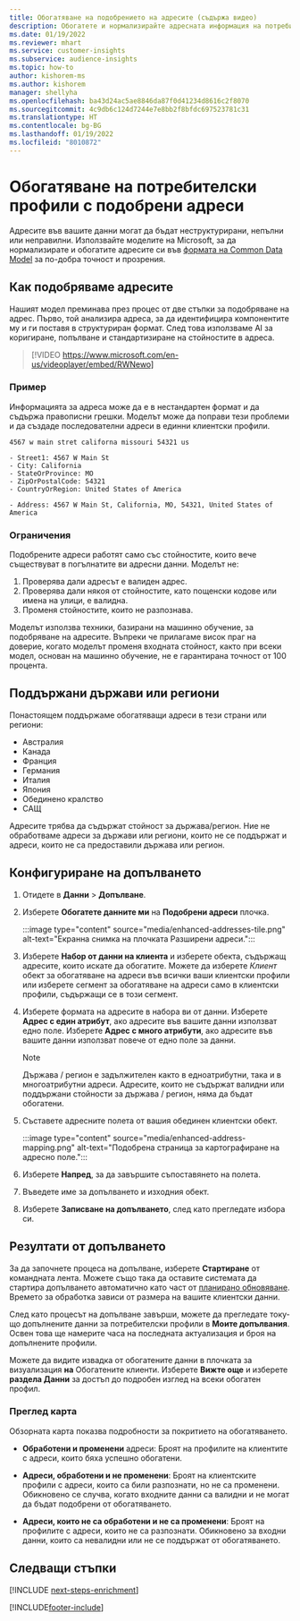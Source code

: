 ```yaml
---
title: Обогатяване на подобрението на адресите (съдържа видео)
description: Обогатете и нормализирайте адресната информация на потребителските профили с моделите на Microsoft.
ms.date: 01/19/2022
ms.reviewer: mhart
ms.service: customer-insights
ms.subservice: audience-insights
ms.topic: how-to
author: kishorem-ms
ms.author: kishorem
manager: shellyha
ms.openlocfilehash: ba43d24ac5ae8846da87f0d41234d8616c2f8070
ms.sourcegitcommit: 4c9db6c124d7244e7e8bb2f8bfdc697523781c31
ms.translationtype: HT
ms.contentlocale: bg-BG
ms.lasthandoff: 01/19/2022
ms.locfileid: "8010872"
---
```

# <a name="enrichment-of-customer-profiles-with-enhanced-addresses"></a>Обогатяване на потребителски профили с подобрени адреси

Адресите във вашите данни могат да бъдат неструктурирани, непълни или неправилни. Използвайте моделите на Microsoft, за да нормализирате и обогатите адресите си във [формата на Common Data Model](/common-data-model/schema/core/applicationcommon/address) за по-добра точност и прозрения.

## <a name="how-we-enhance-addresses"></a>Как подобряваме адресите

Нашият модел преминава през процес от две стъпки за подобряване на адрес. Първо, той анализира адреса, за да идентифицира компонентите му и ги поставя в структуриран формат. След това използваме AI за коригиране, попълване и стандартизиране на стойностите в адреса.

> [!VIDEO https://www.microsoft.com/en-us/videoplayer/embed/RWNewo]

### <a name="example"></a>Пример

Информацията за адреса може да е в нестандартен формат и да съдържа правописни грешки. Моделът може да поправи тези проблеми и да създаде последователни адреси в единни клиентски профили.

```Input
4567 w main stret californa missouri 54321 us
```

```Output
- Street1: 4567 W Main St
- City: California
- StateOrProvince: MO
- ZipOrPostalCode: 54321
- CountryOrRegion: United States of America

- Address: 4567 W Main St, California, MO, 54321, United States of America
```

### <a name="limitations"></a>Ограничения

Подобрените адреси работят само със стойностите, които вече съществуват в погълнатите ви адресни данни. Моделът не: 

1. Проверява дали адресът е валиден адрес.
2. Проверява дали някоя от стойностите, като пощенски кодове или имена на улици, е валидна.
3. Променя стойностите, които не разпознава.

Моделът използва техники, базирани на машинно обучение, за подобряване на адресите. Въпреки че прилагаме висок праг на доверие, когато моделът променя входната стойност, както при всеки модел, основан на машинно обучение, не е гарантирана точност от 100 процента.

## <a name="supported-countries-or-regions"></a>Поддържани държави или региони

Понастоящем поддържаме обогатяващи адреси в тези страни или региони: 

- Австралия
- Канада
- Франция
- Германия
- Италия
- Япония
- Обединено кралство
- САЩ

Адресите трябва да съдържат стойност за държава/регион. Ние не обработваме адреси за държави или региони, които не се поддържат и адреси, които не са предоставили държава или регион.

## <a name="configure-the-enrichment"></a>Конфигуриране на допълването

1. Отидете в **Данни** > **Допълване**.

1. Изберете **Обогатете данните ми** на **Подобрени адреси** плочка.

   :::image type="content" source="media/enhanced-addresses-tile.png" alt-text="Екранна снимка на плочката Разширени адреси.":::

1. Изберете **Набор от данни на клиента** и изберете обекта, съдържащ адресите, които искате да обогатите. Можете да изберете *Клиент* обект за обогатяване на адреси във всички ваши клиентски профили или изберете сегмент за обогатяване на адреси само в клиентски профили, съдържащи се в този сегмент.

1. Изберете формата на адресите в набора ви от данни. Изберете **Адрес с един атрибут**, ако адресите във вашите данни използват едно поле. Изберете **Адрес с много атрибути**, ако адресите във вашите данни използват повече от едно поле за данни.

   > [!NOTE]
   > Държава / регион е задължителен както в едноатрибутни, така и в многоатрибутни адреси. Адресите, които не съдържат валидни или поддържани стойности за държава / регион, няма да бъдат обогатени.

1.  Съставете адресните полета от вашия обединен клиентски обект.

    :::image type="content" source="media/enhanced-address-mapping.png" alt-text="Подобрена страница за картографиране на адресно поле.":::

1. Изберете **Напред**, за да завършите съпоставянето на полета.

1. Въведете име за допълването и изходния обект.

1. Изберете **Записване на допълването**, след като прегледате избора си.

## <a name="enrichment-results"></a>Резултати от допълването

За да започнете процеса на допълване, изберете **Стартиране** от командната лента. Можете също така да оставите системата да стартира допълването автоматично като част от [планирано обновяване](system.md#schedule-tab). Времето за обработка зависи от размера на вашите клиентски данни.

След като процесът на допълване завърши, можете да прегледате току-що допълнените данни за потребителски профили в **Моите допълвания**. Освен това ще намерите часа на последната актуализация и броя на допълнените профили.

Можете да видите извадка от обогатените данни в плочката за визуализация **на** Обогатените клиенти. Изберете **Вижте още** и изберете **раздела Данни** за достъп до подробен изглед на всеки обогатен профил.

### <a name="overview-card"></a>Преглед карта

Обзорната карта показва подробности за покритието на обогатяването. 

* **Обработени и променени** адреси: Броят на профилите на клиентите с адреси, които бяха успешно обогатени.

* **Адреси, обработени и не променени**: Броят на клиентските профили с адреси, които са били разпознати, но не са променени. Обикновено се случва, когато входните данни са валидни и не могат да бъдат подобрени от обогатяването.

* **Адреси, които не са обработени и не са променени**: Броят на профилите с адреси, които не са разпознати. Обикновено за входни данни, които са невалидни или не се поддържат от обогатяването.

## <a name="next-steps"></a>Следващи стъпки

[!INCLUDE [next-steps-enrichment](../includes/next-steps-enrichment.md)]

[!INCLUDE[footer-include](../includes/footer-banner.md)]
